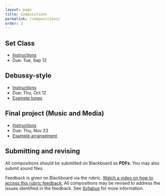 ```yaml
---
layout: page
title: Compositions
permalink: /compositions/
order: 3
---
```


## Set Class

* [Instructions](https://viva.pressbooks.pub/openmusictheory/chapter/set-class-and-prime-form/#assignments)
* Due: Tue, Sep 12

## Debussy-style

* [Instructions](https://www.google.com)
* Due: Thu, Oct 12
* [Example tunes](https://gmuedu-my.sharepoint.com/:b:/g/personal/mlavengo_gmu_edu/EWGPlGIcGJ5LincLGm0elcwBwgEaYqe-wGhiQQ82gZ6_aQ?e=ZXxIUt)

## Final project (Music and Media)

* [Instructions](https://gmuedu-my.sharepoint.com/:f:/g/personal/mlavengo_gmu_edu/EnXH-XQ_-uVKtw5tJz6xe1gB_LD7aB9uzB5G344iTHaZNg?e=qwVNA9)
* Due: Thu, Nov 23
* [Example arrangement](https://gmuedu-my.sharepoint.com/:f:/g/personal/mlavengo_gmu_edu/EsFrMTwDQvBEiaArzjdEqykB22X3Y6bgnEAnJx4R0BnOaA?e=piwhFQ)

## Submitting and revising

All compositions should be submitted on Blackboard as **PDFs**. You may also submit sound files.

Feedback is given on Blackboard via the rubric. [Watch a video on how to access this rubric feedback.](https://gmuedu-my.sharepoint.com/:v:/g/personal/mlavengo_gmu_edu/EQThiI-cg1FPlNtTbaWl7NYBghj4hZeMUYlFZCWci1c7XA)
All compositions may be revised to address the issues identified in the feedback. See [Syllabus](/syllabus/#graded-projects) for more information.